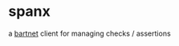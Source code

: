 spanx
=======

a [bartnet](https://github.com/opsee/bartnet) client for managing checks / assertions
